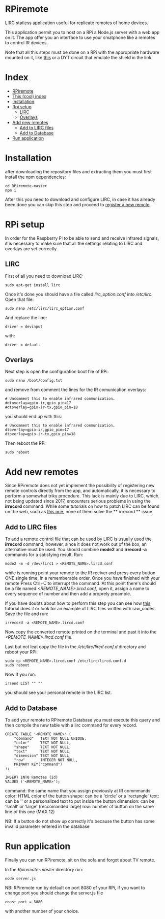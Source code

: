 # RPiremote

LIRC statless application useful for replicate remotes of home devices.

This application permit you to host on a RPi a Node.js server with a web app on it. The app offer you an interface to use your smatphone like a remotes to control IR devices.

Note that all this steps must be done on a RPi with the appropriate hardware mounted on it, like [this](https://amzn.to/3uM5LE5) or a DYT circuit that emulate the shield in the link.

# Index

- [RPiremote](#RPiremote)
- [This (cool) index](#Index)
- [Installation](#Installation)
- [Rpi setup](#RPi%20setup)
    - [LIRC](##LIRC)
    - [Overlays](##Overlays)
- [Add new remotes](#Add%20new%20remotes)
    - [Add to LIRC files](##Add%20to%20LIRC%20files)
    - [Add to Database](##Add%20to%20Database)
- [Run application](#Run%20application)

# Installation

after downloading the repository files and extracting them you must first install the npm dependencies:

    cd RPiremote-master
    npm i

After this you need to download and configure LIRC, in case it has already been done you can skip this step and proceed to [register a new remote](#Add%20remote).

# RPi setup

In order for the Raspberry Pi to be able to send and receive infrared signals, it is necessary to make sure that all the settings relating to LIRC and overlays are set correctly.

## LIRC

First of all you need to download LIRC:

    sudo apt-get install lirc

Once it's done you should have a file called _lirc\_option.conf_ into _/etc/lirc_. Open that file:

    sudo nano /etc/lirc/lirc_option.conf


And replace the line:

    driver = devinput

with:

    driver = default

## Overlays

Next step is open the configuration boot file of RPi:

    sudo nano /boot/config.txt

and remove from comment the lines for the IR comunication overlays:

    # Uncomment this to enable infrared communication.
    #dtoverlay=gpio-ir,gpio_pin=17
    #dtoverlay=gpio-ir-tx,gpio_pin=18

you should end up with this:

    # Uncomment this to enable infrared communication.
    dtoverlay=gpio-ir,gpio_pin=17
    dtoverlay=gpio-ir-tx,gpio_pin=18

Then reboot the RPi:

    sudo reboot

# Add new remotes

Since RPiremote does not yet implement the possibility of registering new remote controls directly from the app, and automatically, it is necessary to perform a somewhat triky procedure.
This lack is mainly due to LIRC, which, not being updated since 2017, encounters serious problems in using the **irrecord** command. While some tutorials on how to patch LIRC can be found on the web, such as [this one](https://gist.github.com/billpatrianakos/cb72e984d4730043fe79cbe5fc8f7941), none of them solve the ** irrecord ** issue.

## Add to LIRC files
To add a remote control file that can be used by LIRC is usually used the **irrecord** command, however, since it does not work out of the box, an alternative must be used.
You should combine **mode2** and **irrecord -a** commands for a satisfying result. Run:

    mode2 -m -d /dev/lirc1 > <REMOTE_NAME>.lircd.conf

while is running point your remote to the IR reciver and press every button ONE single time, in a rememberable order. Once you have finished with your remote Press Ctrl+C to interrupt the command. At this point there's should be a file named _<REMOTE_NAME>.lircd.conf_, open it, assign a name to every sequence of number and then add a proprely preamble.

If you have doubts about how to perform this step you can see how [this](https://devkimchi.com/2020/08/12/turning-raspberry-pi-into-remote-controller/) tutorial does it or look for an example of LIRC files written with raw_codes. Save the file and run:

    irrecord -a <REMOTE_NAME>.lircd.conf

Now copy the converted remote printed on the terminal and past it into the _<REMOTE_NAME>.lircd.conf_ file.

Last but not leat copy the file in the _/etc/lirc/lircd.conf.d_ directory and reboot your RPi:

    sudo cp <REMOTE_NAME>.lircd.conf /etc/lirc/lircd.conf.d
    sudo reboot

Now if you run:

    irsend LIST "" ""

you should see your personal remote in the LIRC list.

## Add to Database

To add your remote to RPiremote Database you must execute this query and then compile the new table with a lirc command for every record.

```
CREATE TABLE '<REMOTE_NAME>' (
	"command"   TEXT NOT NULL UNIQUE,
	"color"	    TEXT NOT NULL,
	"shape"	    TEXT NOT NULL,
	"text"	    TEXT NOT NULL,
	"dimension"	TEXT NOT NULL,
	"row"	    INTEGER NOT NULL,
	PRIMARY KEY("command")
);

INSERT INTO Remotes (id)
VALUES ('<REMOTE_NAME>');
```

command: the same name that you assign previously at IR commmands
color: HTML color of the button
shape: can be a 'circle' or a 'rectangle'
text: can be '' or a personalized text to put inside the button
dimension: can be 'small' or 'large' (reccomanded large)
row: number of button on the same line of this one (MAX 12)

NB: If a button do not show up correctly it's because the button has some invalid parameter entered in the database

# Run application

Finally you can run RPiremote, sit on the sofa and forgot about TV remote.

In the _Rpiremote-master_ directory run:

    node server.js

NB: RPiremote run by default on port 8080 of your RPi, if you want to change port you should change the server.js file

    const port = 8080

with another number of your choice.